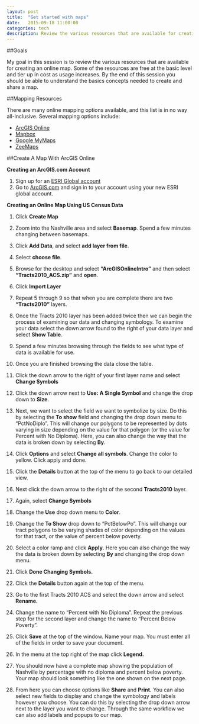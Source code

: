 ```yaml
---
layout: post
title:  "Get started with maps"
date:   2015-09-18 11:00:00
categories: tech
description: Review the various resources that are available for creating and sharing an online map
---
```


##Goals

My goal in this session is to review the various resources that are available for creating an online map.  Some of the resources are free at the basic level and tier up in cost as usage increases.  By the end of this session you should be able to understand the basics concepts needed to create and share a map.

##Mapping Resources

There are many online mapping options available, and this list is in no way all-inclusive.  Several mapping options include:

* [ArcGIS Online](https://www.arcgis.com/home/webmap/viewer.html?useExisting=1)
* [Mapbox](https://www.mapbox.com)
* [Google MyMaps](https://www.google.com/maps/d/)
* [ZeeMaps](https://www.zeemaps.com)

##Create A Map With ArcGIS Online

**Creating an ArcGIS.com Account**

1.  Sign up for an [ESRI Global account](https://accounts.esri.com/signup)
2.  Go to [ArcGIS.com](http://www.arcgis.com/)
    and sign in to your account using your new ESRI global account.


**Creating an Online Map Using US Census Data**

1.  Click **Create Map**

2.  Zoom into the Nashville area and select **Basemap**. Spend a few
    minutes changing between basemaps.

3.  Click **Add Data**, and select **add layer from file**.

4.  Select **choose file**.

5.  Browse for the desktop and select **“ArcGISOnlineIntro”** and
    then select **“Tracts2010\_ACS.zip”** and **open**.

6.  Click **Import Layer**

7.  Repeat 5 through 9 so that when you are complete there are two
    **“Tracts2010”** layers.

8.  Once the Tracts 2010 layer has been added twice then we can begin
    the process of examining our data and changing symbology. To examine
    your data select the down arrow found to the right of your data
    layer and select **Show Table**.

9.  Spend a few minutes browsing through the fields to see what type of
    data is available for use.

10. Once you are finished browsing the data close the table.

11. Click the down arrow to the right of your first layer name and
    select **Change Symbols**

12. Click the down arrow next to **Use: A Single Symbol** and change the drop down to **Size**.

13.  Next, we want to select the field we want to symbolize by size. Do this by selecting the **To show** field and changing the drop down menu to “PctNoDiplo”. This will change our polygons to be
represented by dots varying in size depending on the value for that polygon (or the value for Percent with No Diploma). Here, you can also change the way that the data is broken down by selecting
**By**.

14.  Click **Options** and select **Change all symbols**. Change the color to yellow. Click apply and done.

15.  Click the **Details** button at the top of the menu to go back to our detailed view.

16.  Next click the down arrow to the right of the second **Tracts2010** layer.

17.  Again, select **Change Symbols**

18.  Change the **Use** drop down menu to **Color**.

19.  Change the **To Show** drop down to “PctBelowPo”. This will change
    our tract polygons to be varying shades of color depending on the
    values for that tract, or the value of percent below poverty.

20.  Select a color ramp and click **Apply.** Here you can also change
    the way the data is broken down by selecting **By** and changing the
    drop down menu.

21.  Click **Done Changing Symbols.**

22.  Click the **Details** button again at the top of the menu.

23.  Go to the first Tracts 2010 ACS and select the down arrow and select
    **Rename.**

24.  Change the name to “Percent with No Diploma”. Repeat the previous
    step for the second layer and change the name to “Percent
    Below Poverty”.

25.  Click **Save** at the top of the window. Name your map. You must
    enter all of the fields in order to save your document.

26.  In the menu at the top right of the map click **Legend.**

27.  You should now have a complete map showing the population of
    Nashville by percentage with no diploma and percent below poverty.
    Your map should look something like the one shown on the next page.

28.  From here you can choose options like **Share** and **Print.** You
    can also select new fields to display and change the symbology and
    labels however you choose. You can do this by selecting the drop
    down arrow next to the layer you want to change. Through the same
    workflow we can also add labels and popups to our map.
